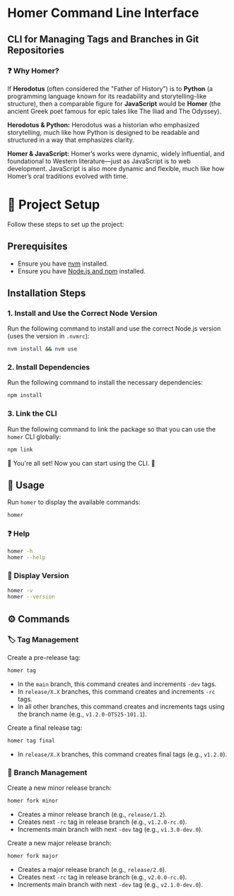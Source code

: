 # Homer Command Line Interface

## CLI for Managing Tags and Branches in Git Repositories

### ❓ Why Homer?

If **Herodotus** (often considered the "Father of History") is to **Python** (a programming language known for its readability and storytelling-like structure), then a comparable figure for **JavaScript** would be **Homer** (the ancient Greek poet famous for epic tales like The Iliad and The Odyssey).

**Herodotus & Python:** Herodotus was a historian who emphasized storytelling, much like how Python is designed to be readable and structured in a way that emphasizes clarity.

**Homer & JavaScript:**
Homer’s works were dynamic, widely influential, and foundational to Western literature—just as JavaScript is to web development. JavaScript is also more dynamic and flexible, much like how Homer’s oral traditions evolved with time.

# 🚀 Project Setup

Follow these steps to set up the project:

## Prerequisites

- Ensure you have [nvm](https://github.com/nvm-sh/nvm) installed.
- Ensure you have [Node.js and npm](https://nodejs.org/en) installed.

## Installation Steps

### 1. Install and Use the Correct Node Version

Run the following command to install and use the correct Node.js version (uses the version in `.nvmrc`):

```sh
nvm install && nvm use
```

### 2. Install Dependencies

Run the following command to install the necessary dependencies:

```sh
npm install
```

### 3. Link the CLI

Run the following command to link the package so that you can use the `homer` CLI globally:

```sh
npm link
```

🎉 You're all set!
Now you can start using the CLI. 🚀

## 📌 Usage

Run `homer` to display the available commands:

```sh
homer
```

### ❓ Help

```sh
homer -h
homer --help
```

### 🔹 Display Version

```sh
homer -v
homer --version
```

## ⚙️ Commands

### 🏷️ Tag Management

Create a pre-release tag:

```sh
homer tag
```

- In the `main` branch, this command creates and increments `-dev` tags.
- In `release/X.X` branches, this command creates and increments `-rc` tags.
- In all other branches, this command creates and increments tags using the branch name (e.g., `v1.2.0-OTS25-101.1`).

Create a final release tag:

```sh
homer tag final
```

- In `release/X.X` branches, this command creates final tags (e.g., `v1.2.0`).

### 🔀 Branch Management

Create a new minor release branch:

```sh
homer fork minor
```

- Creates a minor release branch (e.g., `release/1.2`).
- Creates next `-rc` tag in release branch (e.g., `v1.2.0-rc.0`).
- Increments main branch with next `-dev` tag (e.g., `v1.3.0-dev.0`).

Create a new major release branch:

```sh
homer fork major
```

- Creates a major release branch (e.g., `release/2.0`).
- Creates next `-rc` tag in release branch (e.g., `v2.0.0-rc.0`).
- Increments main branch with next `-dev` tag (e.g., `v2.1.0-dev.0`).
